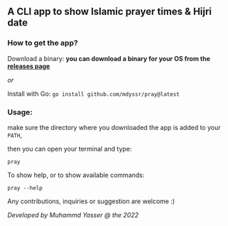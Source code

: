 ## A CLI app to show Islamic prayer times & Hijri date

### How to get the app?

Download a binary:
**you can download a binary for your OS from the [releases page](https://github.com/mdyssr/prayer-times-cli/releases)**

*or*

Install with Go:
`
go install github.com/mdyssr/pray@latest
`

### Usage:

make sure the directory where you downloaded the app is added to your `PATH`,

then you can open your terminal and type:

`
pray
`

To show help, or to show available commands:

`
pray --help
`

Any contributions, inquiries or suggestion are welcome :)

*Developed by Muhammd Yasser @ the 2022*
